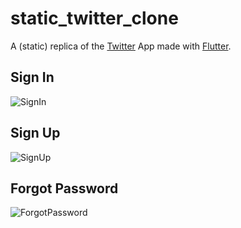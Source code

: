# static_twitter_clone

A (static) replica of the [Twitter](https://twitter.com) App made with [Flutter](https://flutter.dev/?gclid=CjwKCAjw682TBhATEiwA9crl35Iy9vre6zCMjI66Vw1sU6mMbLhlFslJKA7PtZmN7NwMCN3mNSILZRoC5O4QAvD_BwE&gclsrc=aw.ds).

## Sign In
![SignIn](https://github.com/tayloradam1999/static_twitter_clone/blob/master/readme_assets/Screenshot_20220506-181608.jpg)

## Sign Up
![SignUp](https://github.com/tayloradam1999/static_twitter_clone/blob/master/readme_assets/Screenshot_20220506-182214.jpg)

## Forgot Password
![ForgotPassword](https://github.com/tayloradam1999/static_twitter_clone/blob/master/readme_assets/Screenshot_20220506-182556.jpg)

